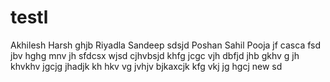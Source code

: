 # testl

Akhilesh
Harsh
ghjb
Riyadla
Sandeep
sdsjd
Poshan
Sahil
Pooja
jf
casca
fsd
jbv
hghg
mnv
jh
sfdcsx
wjsd
cjhvbsjd
khfg
jcgc
vjh
dbfjd
jhb
gkhv
g
jh
khvkhv
jgcjg
jhadjk
kh
hkv
vg
jvhjv
bjkaxcjk
kfg
vkj
jg
hgcj
new
sd
